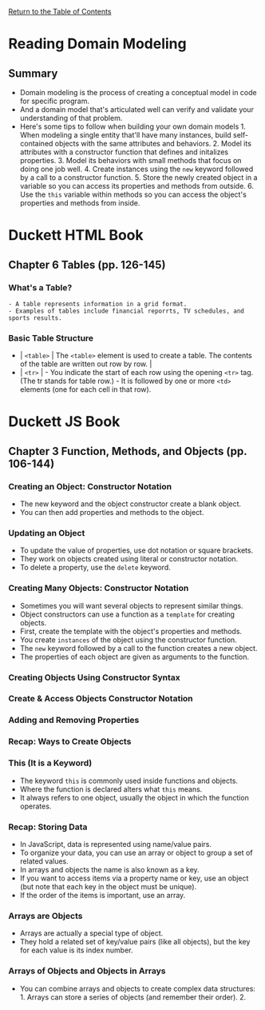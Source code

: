 [Return to the Table of Contents](README.md)

# Reading Domain Modeling
  ## Summary
   - Domain modeling is the process of creating a conceptual model in code for specific program.
   - And a domain model that's articulated well can verify and validate your understanding of that problem.
   - Here's some tips to follow when building your own domain models
    1. When modeling a single entity that'll have many instances, build self-contained objects with the same attributes and behaviors.
    2. Model its attributes with a constructor function that defines and initalizes properties.
    3. Model its behaviors with small methods that focus on doing one job well.
    4. Create instances using the `new` keyword followed by a call to a constructor function.
    5. Store the newly created object in a variable so you can access its properties and methods from outside.
    6. Use the `this` variable within methods so you can access the object's properties and methods from inside.


# Duckett HTML Book
  ## Chapter 6 Tables (pp. 126-145)
   ### What's a Table?
    - A table represents information in a grid format.
    - Examples of tables include financial reporrts, TV schedules, and sports results.
   
   ### Basic Table Structure
   - | `<table>` | The `<table>` element is used to create a table. The contents of the table are written out row by row. |
   - | `<tr>` |
    - You indicate the start of each row using the opening `<tr>` tag. (The tr stands for table row.)
    - It is followed by one or more `<td>` elements (one for each cell in that row).

   

# Duckett JS Book
  ## Chapter 3 Function, Methods, and Objects (pp. 106-144)
   ### Creating an Object: Constructor Notation
   - The new keyword and the object constructor create a blank object.
   - You can then add properties and methods to the object.
   ### Updating an Object
   - To update the value of properties, use dot notation or square brackets.
   - They work on objects created using literal or constructor notation.
   - To delete a property, use the `delete` keyword.
   ### Creating Many Objects: Constructor Notation
   - Sometimes you will want several objects to represent similar things.
   - Object constructors can use a function as a `template` for creating objects.
   - First, create the template with the object's properties and methods.
   - You create `instances` of the object using the constructor function.
   - The `new` keyword followed by a call to the function creates a new object.
   - The properties of each object are given as arguments to the function.
   ### Creating Objects Using Constructor Syntax
   ### Create & Access Objects Constructor Notation
   ### Adding and Removing Properties
   ### Recap: Ways to Create Objects
   ### This (It is a Keyword)
   - The keyword `this` is commonly used inside functions and objects.
   - Where the function is declared alters what `this` means.
   - It always refers to one object, usually the object in which the function operates.
   ### Recap: Storing Data
   - In JavaScript, data is represented using name/value pairs.
   - To organize your data, you can use an array or object to group a set of related values.
   - In arrays and objects the name is also known as a key.
   - If you want to access items via a property name or key, use an object (but note that each key in the object must be unique).
   - If the order of the items is important, use an array.
   ### Arrays are Objects
   - Arrays are actually a special type of object.
   - They hold a related set of key/value pairs (like all objects), but the key for each value is its index number.
   ### Arrays of Objects and Objects in Arrays
   - You can combine arrays and objects to create complex data structures:
    1. Arrays can store a series of objects (and remember their order).
    2.